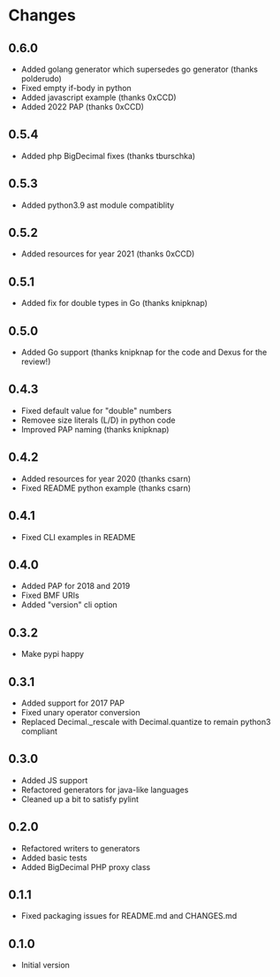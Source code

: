 # Changes

## 0.6.0
* Added golang generator which supersedes go generator (thanks polderudo)
* Fixed empty if-body in python
* Added javascript example (thanks 0xCCD)
* Added 2022 PAP (thanks 0xCCD)

## 0.5.4
* Added php BigDecimal fixes (thanks tburschka)

## 0.5.3
* Added python3.9 ast module compatiblity

## 0.5.2
* Added resources for year 2021 (thanks 0xCCD)

## 0.5.1
* Added fix for double types in Go (thanks knipknap)

## 0.5.0
* Added Go support (thanks knipknap for the code and Dexus for the review!)

## 0.4.3
* Fixed default value for "double" numbers
* Removee size literals (L/D) in python code
* Improved PAP naming (thanks knipknap)

## 0.4.2
* Added resources for year 2020 (thanks csarn)
* Fixed README python example (thanks csarn)

## 0.4.1
* Fixed CLI examples in README

## 0.4.0
* Added PAP for 2018 and 2019
* Fixed BMF URIs
* Added "version" cli option 

## 0.3.2
* Make pypi happy

## 0.3.1
* Added support for 2017 PAP
* Fixed unary operator conversion
* Replaced Decimal.\_rescale with Decimal.quantize to
  remain python3 compliant

## 0.3.0
* Added JS support
* Refactored generators for java-like languages
* Cleaned up a bit to satisfy pylint

## 0.2.0
* Refactored writers to generators
* Added basic tests
* Added BigDecimal PHP proxy class

## 0.1.1
* Fixed packaging issues for README.md and CHANGES.md

## 0.1.0
* Initial version
